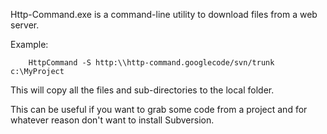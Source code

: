 Http-Command.exe is a command-line utility to download files from a web server.

Example:

```
    HttpCommand -S http:\\http-command.googlecode/svn/trunk c:\MyProject
```

This will copy all the files and sub-directories to the local folder.

This can be useful if you want to grab some code from a project and for whatever reason don't want to install Subversion.